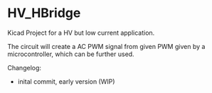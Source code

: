 # HV_HBridge

Kicad Project for a HV but low current application.

The circuit will create a AC PWM signal from given PWM given by a microcontroller, which can be further used.

Changelog:
- inital commit, early version (WIP)
